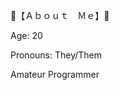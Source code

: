 :pink_heart:【﻿Ａｂｏｕｔ　Ｍｅ】:pink_heart:

Age: 20

Pronouns: They/Them

Amateur Programmer


<!--
**psychoticnmina/psychoticnmina** is a ✨ _special_ ✨ repository because its `README.md` (this file) appears on your GitHub profile.

Here are some ideas to get you started:

- 🔭 I’m currently working on ...
- 🌱 I’m currently learning ...
- 👯 I’m looking to collaborate on ...
- 🤔 I’m looking for help with ...
- 💬 Ask me about ...
- 📫 How to reach me: ...
- 😄 Pronouns: ...
- ⚡ Fun fact: ...
-->
